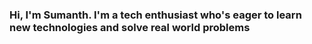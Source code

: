 ### Hi, I'm Sumanth. I'm a tech enthusiast who's eager to learn new technologies and solve real world problems

<!--
**sumanth-vs/sumanth-vs** is a ✨ _special_ ✨ repository because its `README.md` (this file) appears on your GitHub profile.

Here are some ideas to get you started:

- 🔭 I’m currently working on an ML Showvase website to showcase my ML Projects.
- 🌱 I’m currently learning Flutter so my projects can be of help to more people.
- 👯 I’m looking to collaborate on ...
- 🤔 I’m looking for help with ...
- 💬 Ask me about ...
- 📫 LinkedIn - linkedin.com/in/sumanthvs
- 📫 Twitter - twitter.com/_sumanth_vs
- sumanth-vs.github.io
- 😄 Pronouns: ...
- ⚡ Fun fact: ...
-->
